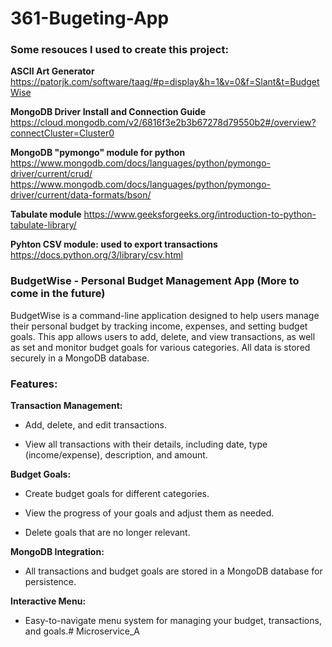 # 361-Bugeting-App

### Some resouces I used to create this project:

**ASCII Art Generator**
https://patorjk.com/software/taag/#p=display&h=1&v=0&f=Slant&t=BudgetWise

**MongoDB Driver Install and Connection Guide**
https://cloud.mongodb.com/v2/6816f3e2b3b67278d79550b2#/overview?connectCluster=Cluster0

**MongoDB "pymongo" module for python**
https://www.mongodb.com/docs/languages/python/pymongo-driver/current/crud/
https://www.mongodb.com/docs/languages/python/pymongo-driver/current/data-formats/bson/

**Tabulate module**
https://www.geeksforgeeks.org/introduction-to-python-tabulate-library/

**Pyhton CSV module: used to export transactions**
https://docs.python.org/3/library/csv.html

### BudgetWise - Personal Budget Management App (More to come in the future)
BudgetWise is a command-line application designed to help users manage their personal budget by tracking income, expenses, and setting budget goals. This app allows users to add, delete, and view transactions, as well as set and monitor budget goals for various categories. All data is stored securely in a MongoDB database.

### Features:

**Transaction Management:**

- Add, delete, and edit transactions.

- View all transactions with their details, including date, type (income/expense), description, and amount.

**Budget Goals:**

- Create budget goals for different categories.

- View the progress of your goals and adjust them as needed.

- Delete goals that are no longer relevant.

**MongoDB Integration:**

- All transactions and budget goals are stored in a MongoDB database for persistence.

**Interactive Menu:**

- Easy-to-navigate menu system for managing your budget, transactions, and goals.# Microservice_A
